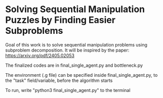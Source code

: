 # Solving Sequential Manipulation Puzzles by Finding Easier Subproblems

Goal of this work is to solve sequential manipulation problems using subproblem decomposition.
It will be inspired by the paper: https://arxiv.org/pdf/2405.02053


The finalized codes are in final_single_agent.py and bottleneck.py

The environment (.g file) can be specified inside final_single_agent.py, to the "task" field/variable, before the algorithm starts

To run, write "python3 final_single_agent.py" to the terminal
